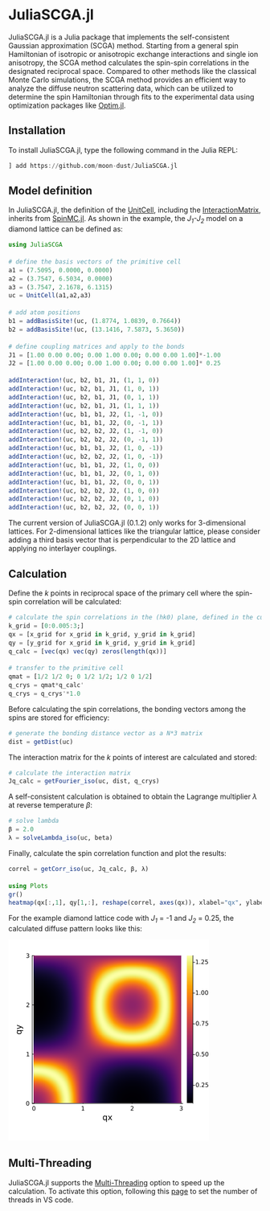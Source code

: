 # JuliaSCGA.jl
JuliaSCGA.jl is a Julia package that implements the self-consistent Gaussian approximation (SCGA) method. Starting from a general spin Hamiltonian of isotropic or anisotropic exchange interactions and single ion anisotropy, the SCGA method calculates the spin-spin correlations in the designated reciprocal space. Compared to other methods like the classical Monte Carlo simulations, the SCGA method provides an efficient way to analyze the diffuse neutron scattering data, which can be utilized to determine the spin Hamiltonian through fits to the experimental data using optimization packages like [Optim.jl](https://github.com/JuliaNLSolvers/Optim.jl/).

## Installation
To install JuliaSCGA.jl, type the following command in the Julia REPL:
```julia
] add https://github.com/moon-dust/JuliaSCGA.jl
```

## Model definition
In JuliaSCGA.jl, the definition of the [UnitCell](src/UnitCell.jl), including the [InteractionMatrix](src/InteractionMatrix.jl), inherits from [SpinMC.jl](https://github.com/fbuessen/SpinMC.jl). As shown in the example, the *J<sub>1</sub>-J<sub>2</sub>* model on a diamond lattice can be defined as:

```julia
using JuliaSCGA

# define the basis vectors of the primitive cell
a1 = (7.5095, 0.0000, 0.0000) 
a2 = (3.7547, 6.5034, 0.0000) 
a3 = (3.7547, 2.1678, 6.1315) 
uc = UnitCell(a1,a2,a3) 

# add atom positions
b1 = addBasisSite!(uc, (1.8774, 1.0839, 0.7664)) 
b2 = addBasisSite!(uc, (13.1416, 7.5873, 5.3650)) 

# define coupling matrices and apply to the bonds
J1 = [1.00 0.00 0.00; 0.00 1.00 0.00; 0.00 0.00 1.00]*-1.00 
J2 = [1.00 0.00 0.00; 0.00 1.00 0.00; 0.00 0.00 1.00]* 0.25

addInteraction!(uc, b2, b1, J1, (1, 1, 0)) 
addInteraction!(uc, b2, b1, J1, (1, 0, 1)) 
addInteraction!(uc, b2, b1, J1, (0, 1, 1)) 
addInteraction!(uc, b2, b1, J1, (1, 1, 1)) 
addInteraction!(uc, b1, b1, J2, (1, -1, 0)) 
addInteraction!(uc, b1, b1, J2, (0, -1, 1)) 
addInteraction!(uc, b2, b2, J2, (1, -1, 0)) 
addInteraction!(uc, b2, b2, J2, (0, -1, 1)) 
addInteraction!(uc, b1, b1, J2, (1, 0, -1)) 
addInteraction!(uc, b2, b2, J2, (1, 0, -1)) 
addInteraction!(uc, b1, b1, J2, (1, 0, 0)) 
addInteraction!(uc, b1, b1, J2, (0, 1, 0)) 
addInteraction!(uc, b1, b1, J2, (0, 0, 1)) 
addInteraction!(uc, b2, b2, J2, (1, 0, 0)) 
addInteraction!(uc, b2, b2, J2, (0, 1, 0)) 
addInteraction!(uc, b2, b2, J2, (0, 0, 1)) 
```
The current version of JuliaSCGA.jl (0.1.2) only works for 3-dimensional lattices. For 2-dimensional lattices like the triangular lattice, please consider adding a third basis vector that is perpendicular to the 2D lattice and applying no interlayer couplings.
## Calculation
Define the *k* points in reciprocal space of the primary cell where the spin-spin correlation will be calculated:
```julia
# calculate the spin correlations in the (hk0) plane, defined in the cubic cell
k_grid = [0:0.005:3;]
qx = [x_grid for x_grid in k_grid, y_grid in k_grid]
qy = [y_grid for x_grid in k_grid, y_grid in k_grid]
q_calc = [vec(qx) vec(qy) zeros(length(qx))]

# transfer to the primitive cell
qmat = [1/2 1/2 0; 0 1/2 1/2; 1/2 0 1/2]
q_crys = qmat*q_calc'
q_crys = q_crys'*1.0
```

Before calculating the spin correlations, the bonding vectors among the spins are stored for efficiency:
```julia
# generate the bonding distance vector as a N*3 matrix
dist = getDist(uc)
```

The interaction matrix for the *k* points of interest are calculated and stored:
```julia
# calculate the interaction matrix
Jq_calc = getFourier_iso(uc, dist, q_crys)
```

A self-consistent calculation is obtained to obtain the Lagrange multiplier $\lambda$ at reverse temperature $\beta$:
```julia
# solve lambda
β = 2.0
λ = solveLambda_iso(uc, beta)
```
Finally, calculate the spin correlation function and plot the results:
```julia
correl = getCorr_iso(uc, Jq_calc, β, λ)

using Plots
gr()
heatmap(qx[:,1], qy[1,:], reshape(correl, axes(qx)), xlabel="qx", ylabel="qy", aspect_ratio=1, size=(400,400))
```

For the example diamond lattice code with *J<sub>1</sub>* = -1 and *J<sub>2</sub>* = 0.25, the calculated diffuse pattern looks like this:

![](assets/diamond_0p25.png)

## Multi-Threading
JuliaSCGA.jl supports the [Multi-Threading](https://docs.julialang.org/en/v1/manual/multi-threading/) option to speed up the calculation. To activate this option, following this [page](https://stackoverflow.com/questions/71596187/changing-threads-in-settings-json-of-vs-code-for-julias-jupyter-notebooks) to set the number of threads in VS code.


